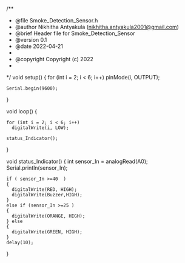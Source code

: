 /**
 * @file Smoke_Detection_Sensor.h
 * @author Nikhitha Antyakula (nikhitha.antyakula2001@gmail.com)
 * @brief Header file for Smoke_Detection_Sensor
 * @version 0.1
 * @date 2022-04-21
 * 
 * @copyright Copyright (c) 2022
 * 
 */
 void setup() {
    for (int i = 2; i < 6; i++)
      pinMode(i, OUTPUT);
  
    Serial.begin(9600);
  }
  
  void loop() {
    
    for (int i = 2; i < 6; i++)
      digitalWrite(i, LOW);
  
    status_Indicator();
  
  }
  
  void status_Indicator()
  {
    int sensor_In = analogRead(A0);
    Serial.println(sensor_In);
    
    if ( sensor_In >=40  )
    {
      digitalWrite(RED, HIGH);
      digitalWrite(Buzzer,HIGH);
    }
    else if (sensor_In >=25 )
    {
      digitalWrite(ORANGE, HIGH);
    } else
    {
      digitalWrite(GREEN, HIGH);
    }
    delay(10);
  }
